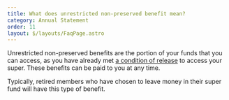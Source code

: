 ```yaml
---
title: What does unrestricted non-preserved benefit mean?
category: Annual Statement
order: 11
layout: $/layouts/FaqPage.astro
---
```

Unrestricted non-preserved benefits are the portion of your funds that you can access, as you have already met [a condition of release](https://www.futuresuper.com.au/faqs/what-is-a-condition-of-release) to access your super. These benefits can be paid to you at any time. 

Typically, retired members who have chosen to leave money in their super fund will have this type of benefit.